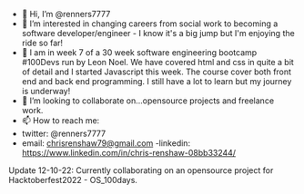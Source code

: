 - 👋 Hi, I’m @renners7777
- 👀 I’m interested in changing careers from social work to becoming a software developer/engineer - I know it's a big jump but I'm enjoying the ride so far! 
- 🌱 I am in week 7 of a 30 week software engineering bootcamp #100Devs run by Leon Noel. We have covered html and css in quite a bit of detail and I started Javascript this week. The course cover both front end and back end programming. I still have a lot to learn but my journey is underway!
- 💞️ I’m looking to collaborate on...opensource projects and freelance work.
- 📫 How to reach me:
- twitter: @renners7777
- email: chrisrenshaw79@gmail.com
-linkedin: https://www.linkedin.com/in/chris-renshaw-08bb33244/

<!---
renners7777/renners7777 is a ✨ special ✨ repository because its `README.md` (this file) appears on your GitHub profile.
You can click the Preview link to take a look at your changes.
--->
Update 12-10-22: Currently collaborating on an opensource project for Hacktoberfest2022 - OS_100days.
